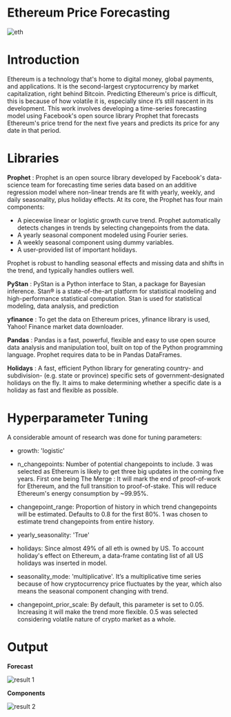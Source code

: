 # Ethereum Price Forecasting
![eth](https://user-images.githubusercontent.com/72506158/182414873-36a01f27-f8d3-4513-8665-055cfeb91c40.png)

# Introduction
Ethereum is a technology that's home to digital money, global payments, and applications. It is the second-largest cryptocurrency by market capitalization, right behind Bitcoin. Predicting Ethereum's price is difficult, this is because of how volatile it is, especially since it’s still nascent in its development. This work involves developing a time-series forecasting model using Facebook's open source library Prophet that forecasts Ethereum's price trend for the next five years and predicts its price for any date in that period.

# Libraries 
**Prophet** : Prophet is an open source library developed by Facebook's data-science team for forecasting time series data based on an additive regression model where non-linear trends are fit with yearly, weekly, and daily seasonality, plus holiday effects. At its core, the Prophet has four main components:
- A piecewise linear or logistic growth curve trend. Prophet automatically detects changes in trends by selecting changepoints from the data.
- A yearly seasonal component modeled using Fourier series.
- A weekly seasonal component using dummy variables.
- A user-provided list of important holidays.

 Prophet is robust to handling seasonal effects and missing data and shifts in the trend, and typically handles outliers well.

**PyStan** : PyStan is a Python interface to Stan, a package for Bayesian inference.
Stan® is a state-of-the-art platform for statistical modeling and high-performance statistical computation. Stan is used for statistical modeling, data analysis, and prediction 


**yfinance** : To get the data on Ethereum prices, yfinance library is used, Yahoo! Finance market data downloader.

**Pandas** : Pandas is a fast, powerful, flexible and easy to use open source data analysis and manipulation tool,
built on top of the Python programming language. Prophet requires data to be in Pandas DataFrames.

**Holidays** : A fast, efficient Python library for generating country- and subdivision- (e.g. state or province) specific sets of government-designated holidays on the fly. It aims to make determining whether a specific date is a holiday as fast and flexible as possible.


# Hyperparameter Tuning

A considerable amount of research was done for tuning parameters:

- growth: 'logistic' 

- n_changepoints: Number of potential changepoints to include. 3 was selected as Ethereum is likely to get three big updates in the coming five years. First one being The Merge : It will mark the end of proof-of-work for Ethereum, and the full transition to proof-of-stake. This will reduce Ethereum's energy consumption by ~99.95%.

- changepoint_range: Proportion of history in which trend changepoints will be estimated. Defaults to 0.8 for the first 80%. 1 was chosen to estimate trend changepoints from entire history. 

- yearly_seasonality: 'True'

- holidays: Since almost 49% of all eth is owned by US. To account holiday's effect on Ethereum, a data-frame contating list of all US holidays was inserted in model.

- seasonality_mode: 'multiplicative'. It’s a multiplicative time series because of how cryptocurrency price fluctuates by the year, which also means the seasonal component changing with trend.

- changepoint_prior_scale: By default, this parameter is set to 0.05. Increasing it will make the trend more flexible. 0.5 was selected considering volatile nature of crypto market as a whole.

# Output 
**Forecast**

![result 1](https://user-images.githubusercontent.com/72506158/182445277-92473ffc-29f2-4010-9cac-336614edc91e.png)

**Components**

![result 2](https://user-images.githubusercontent.com/72506158/182445462-005335a4-28e9-468c-b9f5-ec00bd9ea445.png)







